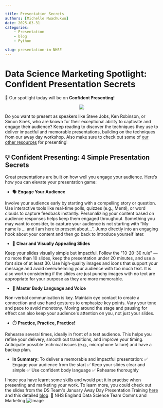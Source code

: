 ```yaml
---

title: Presentation Secrets
authors: [Michelle Nwachukwu]
date: 2025-03-31
categories: 
    - Presentation
    - blog
    - Python

slug: presentation-in-NHSE
---
```



# **Data Science Marketing Spotlight: Confident Presentation Secrets**
 
📢 Our spotlight today will be on **Confident Presenting**!
 
<p align="center">
<img src="https://github.com/user-attachments/assets/89ebebb9-8819-441d-8576-1f9ef61a25f0" />
</p>
 
Do you want to present as speakers like Steve Jobs, Ken Robinson, or Simon Sinek, who are known for their exceptional ability to captivate and engage their audience? Keep reading to discover the techniques they use to deliver impactful and memorable presentations, building on the techniques from our away day workshop. Also make sure to check out some of [our other resources](https://github.com/user-attachments/files/19533717/C.M_.Presentation.Guide-v28-20250331_111607.pdf) for presenting!
## 💡 **Confident Presenting: 4 Simple Presentation Secrets**
Great presentations are built on how well you engage your audience. Here’s how you can elevate your presentation game:

 
- 🗣️ **Engage Your Audience**
 
Involve your audience early by starting with a compelling story or question. Use interactive tools like real-time polls, quizzes (e.g., Menti), or word clouds to capture feedback instantly. Personalizing your content based on audience responses helps keep them engaged throughout. Something you may want to consider, to capture your audience is not starting with “My name is ... and I am here to present about...”. Jump directly into an engaging hook about your content and then go back to introduce yourself later. 
- 🎨 **Clear and Visually Appealing Slides**
 
Keep your slides visually simple but impactful. Follow the "10-20-30 rule" — no more than 10 slides, keep the presentation under 20 minutes, and use a font size of at least 30. Use high-quality images and icons that support your message and avoid overwhelming your audience with too much text. It is also worth considering if the slides are just punchy images with no text are appropriate for your purpose as they are more memorable. 
- 💪 **Master Body Language and Voice**
 
Non-verbal communication is key. Maintain eye contact to create a connection and use hand gestures to emphasize key points. Vary your tone and pace to avoid monotony. Moving around the stage and pausing for effect can also keep your audience's attention on you, not just your slides. 
- ⏱️ **Practice, Practice, Practice!**
 
Rehearse several times, ideally in front of a test audience. This helps you refine your delivery, smooth out transitions, and improve your timing. Anticipate possible technical issues (e.g., microphone failure) and have a backup plan.
- **In Summary:**
To deliver a memorable and impactful presentation:
✅ Engage your audience from the start
✅ Keep your slides clear and simple
✅ Use confident body language
✅ Rehearse thoroughly
 
I hope you have learnt some skills and would put it in practise when presenting and marketing your work.  To learn more, you could check out the slides from the DS Team's January Away Day Presentation Training [here](https://github.com/user-attachments/files/19533761/presentation-training.1.pptx) and this detailed [blog](https://pickanevent.com/presentation-skills/).
📢 NHS England Data Science Team Comms and Marketing
![Image](https://github.com/user-attachments/assets/10a4aa9e-9321-40bf-a5b6-2a229466e6de)
